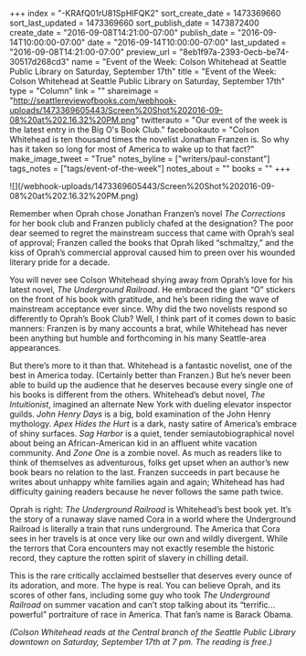 +++
index = "-KRAfQ01rU81SpHIFQK2"
sort_create_date = 1473369660
sort_last_updated = 1473369660
sort_publish_date = 1473872400
create_date = "2016-09-08T14:21:00-07:00"
publish_date = "2016-09-14T10:00:00-07:00"
date = "2016-09-14T10:00:00-07:00"
last_updated = "2016-09-08T14:21:00-07:00"
preview_url = "8eb1f97a-2393-0ecb-be74-30517d268cd3"
name = "Event of the Week: Colson Whitehead at Seattle Public Library on Saturday, September 17th"
title = "Event of the Week: Colson Whitehead at Seattle Public Library on Saturday, September 17th"
type = "Column"
link = ""
shareimage = "http://seattlereviewofbooks.com/webhook-uploads/1473369605443/Screen%20Shot%202016-09-08%20at%202.16.32%20PM.png"
twitterauto = "Our event of the week is the latest entry in the Big O's Book Club."
facebookauto = "Colson Whitehead is ten thousand times the novelist Jonathan Franzen is. So why has it taken so long for most of America to wake up to that fact?"
make_image_tweet = "True"
notes_byline = ["writers/paul-constant"]
tags_notes = ["tags/event-of-the-week"]
notes_about = ""
books = ""
+++
<p class="image">![](/webhook-uploads/1473369605443/Screen%20Shot%202016-09-08%20at%202.16.32%20PM.png)</p>

Remember when Oprah chose Jonathan Franzen’s novel *The Corrections* for her book club and Franzen publicly chafed at the designation? The poor dear seemed to regret the mainstream success that came with Oprah’s seal of approval; Franzen called the books that Oprah liked “schmaltzy,” and the kiss of Oprah’s commercial approval caused him to preen over his wounded literary pride for a decade. 

You will never see Colson Whitehead shying away from Oprah’s love for his latest novel, *The Underground Railroad*. He embraced the giant “O” stickers on the front of his book with gratitude, and he’s been riding the wave of mainstream acceptance ever since. Why did the two novelists respond so differently to Oprah’s Book Club? Well, I think part of it comes down to basic manners: Franzen is by many accounts a brat, while Whitehead has never been anything but humble and forthcoming in his many Seattle-area appearances.

But there’s more to it than that. Whitehead is a fantastic novelist, one of the best in America today. (Certainly better than Franzen.) But he’s never been able to build up the audience that he deserves because every single one of his books is different from the others. Whitehead’s debut novel, *The Intuitionist*, imagined an alternate New York with dueling elevator inspector guilds. *John Henry Days* is a big, bold examination of the John Henry mythology. *Apex Hides the Hurt* is a dark, nasty satire of America’s embrace of shiny surfaces. *Sag Harbor* is a quiet, tender semiautobiographical novel about being an African-American kid in an affluent white vacation community. And *Zone One* is a zombie novel. As much as readers like to think of themselves as adventurous, folks get upset when an author’s new book bears no relation to the last. Franzen succeeds in part because he writes about unhappy white families again and again; Whitehead has had difficulty gaining readers because he never follows the same path twice.

Oprah is right: *The Underground Railroad* is Whitehead’s best book yet. It’s the story of a runaway slave named Cora in a world where the Underground Railroad is literally a train that runs underground. The America that Cora sees in her travels is at once very like our own and wildly divergent. While the terrors that Cora encounters may not exactly resemble the historic record, they capture the rotten spirit of slavery in chilling detail. 

This is the rare critically acclaimed bestseller that deserves every ounce of its adoration, and more. The hype is real. You can believe Oprah, and its scores of other fans, including some guy who took *The Underground Railroad* on summer vacation and can’t stop talking about its “terrific…powerful” portraiture of race in America. That fan’s name is Barack Obama.

*(Colson Whitehead reads at the Central branch of the Seattle Public Library downtown on Saturday, September 17th at 7 pm. The reading is free.)*


